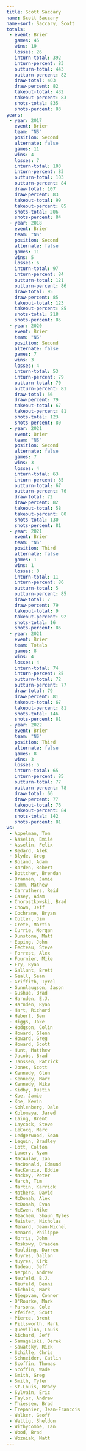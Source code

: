 ```yaml
---
title: Scott Saccary
name: Scott Saccary
name-sort: Saccary, Scott
totals:
 - event: Brier
   games: 45
   wins: 19
   losses: 26
   inturn-total: 392
   inturn-percent: 83
   outturn-total: 443
   outturn-percent: 82
   draw-total: 403
   draw-percent: 82
   takeout-total: 432
   takeout-percent: 83
   shots-total: 835
   shots-percent: 83
years:
 - year: 2017
   event: Brier
   team: "NS"
   position: Second
   alternate: false
   games: 11
   wins: 4
   losses: 7
   inturn-total: 103
   inturn-percent: 83
   outturn-total: 103
   outturn-percent: 84
   draw-total: 107
   draw-percent: 83
   takeout-total: 99
   takeout-percent: 85
   shots-total: 206
   shots-percent: 84
 - year: 2018
   event: Brier
   team: "NS"
   position: Second
   alternate: false
   games: 11
   wins: 5
   losses: 6
   inturn-total: 97
   inturn-percent: 84
   outturn-total: 121
   outturn-percent: 86
   draw-total: 95
   draw-percent: 85
   takeout-total: 123
   takeout-percent: 85
   shots-total: 218
   shots-percent: 85
 - year: 2020
   event: Brier
   team: "NS"
   position: Second
   alternate: false
   games: 7
   wins: 3
   losses: 4
   inturn-total: 53
   inturn-percent: 79
   outturn-total: 70
   outturn-percent: 81
   draw-total: 56
   draw-percent: 79
   takeout-total: 67
   takeout-percent: 81
   shots-total: 123
   shots-percent: 80
 - year: 2021
   event: Brier
   team: "NS"
   position: Second
   alternate: false
   games: 7
   wins: 3
   losses: 4
   inturn-total: 63
   inturn-percent: 85
   outturn-total: 67
   outturn-percent: 76
   draw-total: 72
   draw-percent: 82
   takeout-total: 58
   takeout-percent: 80
   shots-total: 130
   shots-percent: 81
 - year: 2021
   event: Brier
   team: "NS"
   position: Third
   alternate: false
   games: 1
   wins: 1
   losses: 0
   inturn-total: 11
   inturn-percent: 86
   outturn-total: 5
   outturn-percent: 85
   draw-total: 7
   draw-percent: 79
   takeout-total: 9
   takeout-percent: 92
   shots-total: 16
   shots-percent: 86
 - year: 2021
   event: Brier
   team: Totals
   games: 8
   wins: 4
   losses: 4
   inturn-total: 74
   inturn-percent: 85
   outturn-total: 72
   outturn-percent: 77
   draw-total: 79
   draw-percent: 81
   takeout-total: 67
   takeout-percent: 81
   shots-total: 146
   shots-percent: 81
 - year: 2022
   event: Brier
   team: "NS"
   position: Third
   alternate: false
   games: 8
   wins: 3
   losses: 5
   inturn-total: 65
   inturn-percent: 85
   outturn-total: 77
   outturn-percent: 78
   draw-total: 66
   draw-percent: 77
   takeout-total: 76
   takeout-percent: 84
   shots-total: 142
   shots-percent: 81
vs:
 - Appelman, Tom
 - Asselin, Emile
 - Asselin, Felix
 - Bedard, Alek
 - Blyde, Greg
 - Boland, Adam
 - Borden, Robert
 - Bottcher, Brendan
 - Brannen, Jamie
 - Camm, Mathew
 - Carruthers, Reid
 - Casey, Adam
 - Chorostkowski, Brad
 - Chown, Jeff
 - Cochrane, Bryan
 - Cotter, Jim
 - Crete, Martin
 - Currie, Morgan
 - Dunstone, Matt
 - Epping, John
 - Fecteau, Steve
 - Forrest, Alex
 - Fournier, Mike
 - Fry, Ryan
 - Gallant, Brett
 - Geall, Sean
 - Griffith, Tyrel
 - Gunnlaugson, Jason
 - Gushue, Brad
 - Harnden, E.J.
 - Harnden, Ryan
 - Hart, Richard
 - Hebert, Ben
 - Higgs, Jake
 - Hodgson, Colin
 - Howard, Glenn
 - Howard, Greg
 - Howard, Scott
 - Hunt, Matthew
 - Jacobs, Brad
 - Janssen, Patrick
 - Jones, Scott
 - Kennedy, Glen
 - Kennedy, Marc
 - Kennedy, Mike
 - Kidby, Dustin
 - Koe, Jamie
 - Koe, Kevin
 - Kohlenberg, Dale
 - Kolomaya, Jared
 - Laing, Brent
 - Laycock, Steve
 - LeCocq, Marc
 - Ledgerwood, Sean
 - Lequin, Bradley
 - Lott, Colton
 - Lowery, Ryan
 - MacAulay, Ian
 - MacDonald, Edmund
 - MacKenzie, Eddie
 - Mackey, Peter
 - March, Tim
 - Martin, Karrick
 - Mathers, David
 - McDonah, Alex
 - McDonah, Evan
 - McEwen, Mike
 - Meachem, Shaun Myles
 - Meister, Nicholas
 - Menard, Jean-Michel
 - Menard, Philippe
 - Morris, John
 - Moskowy, Braeden
 - Moulding, Darren
 - Muyres, Dallan
 - Muyres, Kirk
 - Nadeau, Jeff
 - Nerpin, Andrew
 - Neufeld, B.J.
 - Neufeld, Denni
 - Nichols, Mark
 - Njegovan, Connor
 - O'Rourke, Mark
 - Parsons, Cole
 - Pfeifer, Scott
 - Pierce, Brent
 - Pillsworth, Mark
 - Quevillon, Louis
 - Richard, Jeff
 - Samagalski, Derek
 - Sawatsky, Rick
 - Schille, Chris
 - Schneider, Catlin
 - Scoffin, Thomas
 - Scoffin, Wade
 - Smith, Greg
 - Smith, Tyler
 - St.Louis, Brady
 - Sylvain, Eric
 - Taylor, Andrew
 - Thiessen, Brad
 - Trepanier, Jean-Francois
 - Walker, Geoff
 - Wettig, Sheldon
 - Withycombe, Ian
 - Wood, Brad
 - Wozniak, Matt
---
```

